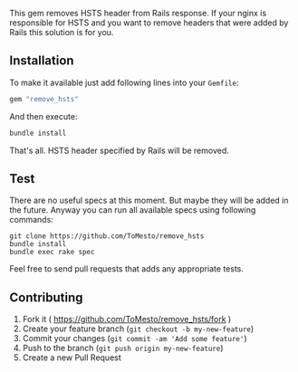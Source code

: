 This gem removes HSTS header from Rails response. If your nginx is responsible for HSTS and you want to remove headers that were added by Rails
this solution is for you.

## Installation

To make it available just add following lines into your `Gemfile`:

```ruby
gem "remove_hsts"
```

And then execute:

```bash
bundle install
```

That's all. HSTS header specified by Rails will be removed.

## Test

There are no useful specs at this moment. But maybe they will be added in the future. Anyway you can run all available specs
using following commands:

```
git clone https://github.com/ToMesto/remove_hsts
bundle install
bundle exec rake spec
```

Feel free to send pull requests that adds any appropriate tests.

## Contributing

1. Fork it ( https://github.com/ToMesto/remove_hsts/fork )
2. Create your feature branch (`git checkout -b my-new-feature`)
3. Commit your changes (`git commit -am 'Add some feature'`)
4. Push to the branch (`git push origin my-new-feature`)
5. Create a new Pull Request
